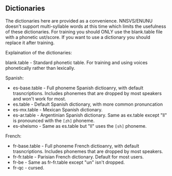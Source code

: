 ## Dictionaries
The dictionaries here are provided as a convenience.
NNSVS/ENUNU doesn't support multi-syllable words at this time which limits the usefulness of these dictionaries.
For training you should ONLY use the blank.table file with a phonetic ust/score. If you want to use a dictionary you should replace it after training.

Explaination of the dictionaries:

blank.table - Standard phonetic table. For training and using voices phonetically rather than lexically.

Spanish:
* es-base.table - Full phoneme Spanish dictioanry, with default trasncriptions. Includes phonemes that are dropped by most speakers and won't work for most.
* es.table - Default Spanish dictionary, with more common pronuncation
* es-mx.table - Mexican Spanish dictionary.
* es-ar.table - Argentinian Spanish dictionary. Same as ex.table except "ll" is pronounced with the `[zh]` phoneme.
* es-sheismo - Same as es.table but "ll" uses the `[sh]` phoneme.

French:
* fr-base.table - Full phoneme French dictioanry, with default trasncriptions. Includes phonemes that are dropped by most speakers.
* fr-fr.table - Parisian French dictionary. Default for most users.
* fr-be - Same as fr-fr.table except "un" isn't dropped.
* fr-qc - cursed.
